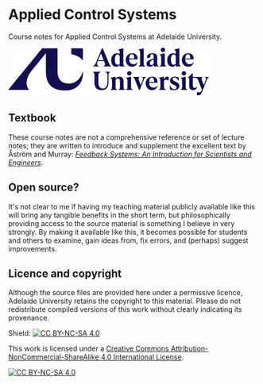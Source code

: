 # Applied Control Systems

Course notes for Applied Control Systems at Adelaide University.

<img src="figures/aulogo-darkblue.svg" />

## Textbook

These course notes are not a comprehensive reference or set of lecture notes;
they are written to introduce and supplement the excellent text by Åström and Murray:
*[Feedback Systems: An Introduction for Scientists and Engineers](https://fbswiki.org/wiki/index.php/Feedback_Systems:_An_Introduction_for_Scientists_and_Engineers)*.

## Open source?

It's not clear to me if having my teaching material publicly available like this will bring any tangible benefits in the short term, but philosophically providing access to the source material is something I believe in very strongly.
By making it available like this, it becomes possible for students and others to examine, gain ideas from, fix errors, and (perhaps) suggest improvements.

## Licence and copyright

Although the source files are provided here under a permissive licence, Adelaide University retains the copyright to this material.
Please do not redistribute compiled versions of this work without clearly indicating its provenance.

Shield: [![CC BY-NC-SA 4.0][cc-by-nc-sa-shield]][cc-by-nc-sa]

This work is licensed under a
[Creative Commons Attribution-NonCommercial-ShareAlike 4.0 International License][cc-by-nc-sa].

[![CC BY-NC-SA 4.0][cc-by-nc-sa-image]][cc-by-nc-sa]

[cc-by-nc-sa]: http://creativecommons.org/licenses/by-nc-sa/4.0/
[cc-by-nc-sa-image]: https://licensebuttons.net/l/by-nc-sa/4.0/88x31.png
[cc-by-nc-sa-shield]: https://img.shields.io/badge/License-CC%20BY--NC--SA%204.0-lightgrey.svg
